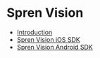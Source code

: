 # Spren Vision
- [Introduction](README.md)
- [Spren Vision iOS SDK](Spren-Vision/Spren-Vision-iOS-SDK.md)
- [Spren Vision Android SDK](Spren-Vision/Spren-Vision-Android-SDK.md)